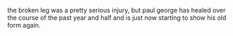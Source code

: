 the broken leg was a pretty serious injury, but paul george has healed over the course of the past year and half and is just now starting to show his old form again.